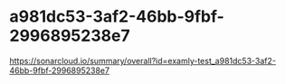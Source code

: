 # a981dc53-3af2-46bb-9fbf-2996895238e7
https://sonarcloud.io/summary/overall?id=examly-test_a981dc53-3af2-46bb-9fbf-2996895238e7
